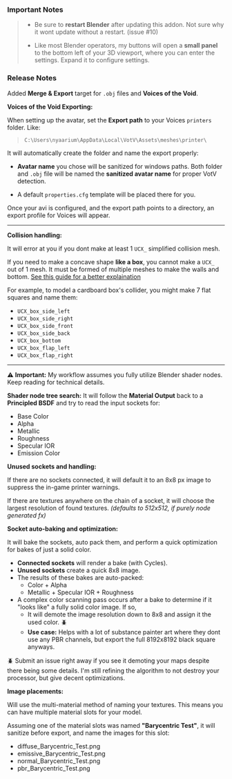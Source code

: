 ### Important Notes

> - Be sure to **restart Blender** after updating this addon. Not sure why it wont update without a restart. (issue #10)
>
> - Like most Blender operators, my buttons will open a **small panel** to the bottom left of your 3D viewport, where you can enter the settings. Expand it to configure settings.

### Release Notes

Added **Merge & Export** target for `.obj` files and **Voices of the Void**.

**Voices of the Void Exporting:**

When setting up the avatar, set the **Export path** to your Voices `printers` folder. Like:
> `C:\Users\nyaarium\AppData\Local\VotV\Assets\meshes\printer\`

It will automatically create the folder and name the export properly:

- **Avatar name** you chose will be sanitized for windows paths. 
Both folder and `.obj` file will be named the **sanitized avatar name** for proper VotV detection.

- A default `properties.cfg` template will be placed there for you.

Once your avi is configured, and the export path points to a directory, an export profile for Voices will appear.

---

**Collision handling:**

It will error at you if you dont make at least 1 `UCX_` simplified collision mesh.

If you need to make a concave shape **like a box**, you cannot make a `UCX_` out of 1 mesh. It must be formed of multiple meshes to make the walls and bottom. [See this guide for a better explaination](https://github.com/madrod228/voicesoftheprinter/blob/main/Guide-VOTV%20Printer.md#colliders)

For example, to model a cardboard box's collider, you might make 7 flat squares and name them:
- `UCX_box_side_left`
- `UCX_box_side_right`
- `UCX_box_side_front`
- `UCX_box_side_back`
- `UCX_box_bottom`
- `UCX_box_flap_left`
- `UCX_box_flap_right`

---

⚠️ **Important:** My workflow assumes you fully utilize Blender shader nodes. Keep reading for technical details.


**Shader node tree search:** It will follow the **Material Output** back to a **Principled BSDF** and try to read the input sockets for:

- Base Color
- Alpha
- Metallic
- Roughness
- Specular IOR
- Emission Color

**Unused sockets and handling:**

If there are no sockets connected, it will default it to an 8x8 px image to suppress the in-game printer warnings.

If there are textures anywhere on the chain of a socket, it will choose the largest resolution of found textures. *(defaults to 512x512, if purely node generated fx)*

**Socket auto-baking and optimization:**

It will bake the sockets, auto pack them, and perform a quick optimization for bakes of just a solid color.

- **Connected sockets** will render a bake (with Cycles).
- **Unused sockets** create a quick 8x8 image.
- The results of these bakes are auto-packed:
    - Color + Alpha
    - Metallic + Specular IOR + Roughness
- A complex color scanning pass occurs after a bake to determine if it "looks like" a fully solid color image. If so,
    - It will demote the image resolution down to 8x8 and assign it the used color. 🪲
	- **Use case:** Helps with a lot of substance painter art where they dont use any PBR channels, but export the full 8192x8192 black square anyways.

🪲 Submit an issue right away if you see it demoting your maps despite there being some details. I'm still refining the algorithm to not destroy your processor, but give decent optimizations.

**Image placements:**

Will use the multi-material method of naming your textures. This means you can have multiple material slots for your model.

Assuming one of the material slots was named **"Barycentric Test"**, it will sanitize before export, and name the images for this slot:

- diffuse_Barycentric_Test.png
- emissive_Barycentric_Test.png
- normal_Barycentric_Test.png
- pbr_Barycentric_Test.png

